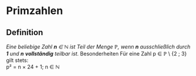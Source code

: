 # Primzahlen
## Definition
*Eine beliebige Zahl **n** &Element; &naturals; ist Teil der Menge &primes;, wenn **n** ausschließlich durch **1** und **n** **vollständig** teilbar ist.*
Besonderheiten
Für eine Zahl p &Element; &primes; \ {2 ; 3} gilt stets:\
p² = n &times; 24 + 1; n &Element; &naturals;